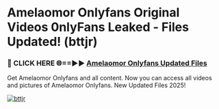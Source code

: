 # Amelaomor Onlyfans Original Videos 0nlyFans Leaked - Files Updated! (bttjr)

<h3>🔴 CLICK HERE 🌐==►► <a href="https://tinyurl.com/ehrbuxhb" rel="nofollow">Amelaomor Onlyfans Updated Files</a></h3>

Get Amelaomor Onlyfans and all content. Now you can access all videos and pictures of Amelaomor Onlyfans. New Updated Files 2025!

[![bttjr](https://i.imgur.com/lVYEuWS.gif)](https://tinyurl.com/ehrbuxhb)
